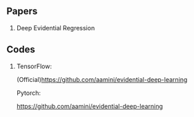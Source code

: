 ## Papers

1. Deep Evidential Regression

## Codes

1. TensorFlow:

   (Official)https://github.com/aamini/evidential-deep-learning

     

   Pytorch:

   https://github.com/aamini/evidential-deep-learning